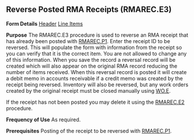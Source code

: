 ## Reverse Posted RMA Receipts (RMAREC.E3)
<PageHeader />

**Form Details**
[Header](../RMAREC-E3-1/README.md)
[Line Items](../RMAREC-E3-2/README.md)

**Purpose**
The RMAREC.E3 procedure is used to reverse an RMA receipt that has already
been posted with [RMAREC.P1](../RMAREC-P1/README.md). Enter the receipt ID to be
reversed. This will populate the form with information from the receipt so you
can verify that it is the correct item. You are not allowed to change any of
this information. When you save the record a reversal record will be created
which will also appear on the original RMA record reducing the number of items
received. When this reversal record is posted it will create a debit memo in
accounts receivable if a credit memo was created by the receipt being
reversed. Inventory will also be reversed, but any work orders created by the
original receipt must be closed manually using [WO.E](../WO-E/README.md).

If the receipt has not been posted you may delete it using the
[RMAREC.E2](../RMAREC-E2/README.md) procedure.

**Frequency of Use**
As required.

**Prerequisites**
Posting of the receipt to be reversed with [RMAREC.P1](../RMAREC-P1/README.md).

<badge text= "Version 8.10.57 " vertical="middle" />

<PageFooter />
